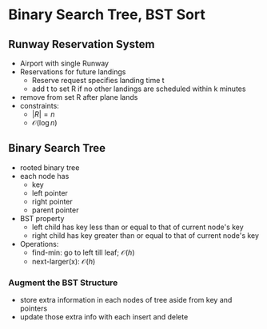 # Binary Search Tree, BST Sort

## Runway Reservation System

- Airport with single Runway
- Reservations for future landings
  - Reserve request specifies landing time t
  - add t to set R if no other landings are scheduled within k minutes
- remove from set R after plane lands
- constraints:
  - $|R| = n$
  - $\mathcal{O}(\log n)$

## Binary Search Tree

- rooted binary tree
- each node has
  - key
  - left pointer
  - right pointer
  - parent pointer
- BST property
  - left child has key less than or equal to that of current node's key
  - right child has key greater than or equal to that of current node's key
- Operations:
  - find-min: go to left till leaf; $\mathcal{O}(h)$
  - next-larger(x): $\mathcal{O}(h)$
  
### Augment the BST Structure

- store extra information in each nodes of tree aside from key and pointers
- update those extra info with each insert and delete
